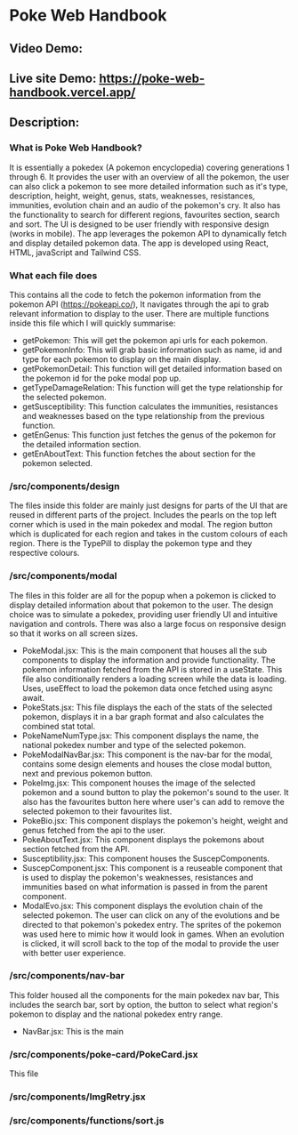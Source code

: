 # Poke Web Handbook

## Video Demo:

## Live site Demo: https://poke-web-handbook.vercel.app/

## Description:

### What is Poke Web Handbook?

It is essentially a pokedex (A pokemon encyclopedia) covering generations 1 through 6. It provides the user with an overview of all the pokemon, the user can also click a pokemon to see more detailed information such as it's type, description, height, weight, genus, stats, weaknesses, resistances, immunities, evolution chain and an audio of the pokemon's cry. It also has the functionality to search for different regions, favourites section, search and sort. The UI is designed to be user friendly with responsive design (works in mobile). The app leverages the pokemon API to dynamically fetch and display detailed pokemon data. The app is developed using React, HTML, javaScript and Tailwind CSS.

### What each file does

This contains all the code to fetch the pokemon information from the pokemon API (https://pokeapi.co/), It navigates through the api to grab relevant information to display to the user. There are multiple functions inside this file which I will quickly summarise:

- getPokemon: This will get the pokemon api urls for each pokemon.
- getPokemonInfo: This will grab basic information such as name, id and type for each pokemon to display on the main display.
- getPokemonDetail: This function will get detailed information based on the pokemon id for the poke modal pop up.
- getTypeDamageRelation: This function will get the type relationship for the selected pokemon.
- getSusceptibility: This function calculates the immunities, resistances and weaknesses based on the type relationship from the previous function.
- getEnGenus: This function just fetches the genus of the pokemon for the detailed information section.
- getEnAboutText: This function fetches the about section for the pokemon selected.

### /src/components/design

The files inside this folder are mainly just designs for parts of the UI that are reused in different parts of the project. Includes the pearls on the top left corner which is used in the main pokedex and modal. The region button which is duplicated for each region and takes in the custom colours of each region. There is the TypePill to display the pokemon type and they respective colours.

### /src/components/modal

The files in this folder are all for the popup when a pokemon is clicked to display detailed information about that pokemon to the user. The design choice was to simulate a pokedex, providing user friendly UI and intuitive navigation and controls. There was also a large focus on responsive design so that it works on all screen sizes.

- PokeModal.jsx: This is the main component that houses all the sub components to display the information and provide functionality. The pokemon information fetched from the API is stored in a useState. This file also conditionally renders a loading screen while the data is loading. Uses, useEffect to load the pokemon data once fetched using async await.
- PokeStats.jsx: This file displays the each of the stats of the selected pokemon, displays it in a bar graph format and also calculates the combined stat total.
- PokeNameNumType.jsx: This component displays the name, the national pokedex number and type of the selected pokemon.
- PokeModalNavBar.jsx: This component is the nav-bar for the modal, contains some design elements and houses the close modal button, next and previous pokemon button.
- PokeImg.jsx: This component houses the image of the selected pokemon and a sound button to play the pokemon's sound to the user. It also has the favourites button here where user's can add to remove the selected pokemon to their favourites list.
- PokeBio.jsx: This component displays the pokemon's height, weight and genus fetched from the api to the user.
- PokeAboutText.jsx: This component displays the pokemons about section fetched from the API.
- Susceptibility.jsx: This component houses the SuscepComponents.
- SuscepComponent.jsx: This component is a reuseable component that is used to display the pokemon's weaknesses, resistances and immunities based on what information is passed in from the parent component.
- ModalEvo.jsx: This component displays the evolution chain of the selected pokemon. The user can click on any of the evolutions and be directed to that pokemon's pokedex entry. The sprites of the pokemon was used here to mimic how it would look in games. When an evolution is clicked, it will scroll back to the top of the modal to provide the user with better user experience.

### /src/components/nav-bar

This folder housed all the components for the main pokedex nav bar, This includes the search bar, sort by option, the button to select what region's pokemon to display and the national pokedex entry range.

- NavBar.jsx: This is the main

### /src/components/poke-card/PokeCard.jsx

This file

### /src/components/ImgRetry.jsx

### /src/components/functions/sort.js
